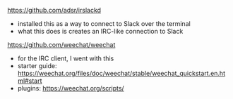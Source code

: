 https://github.com/adsr/irslackd
- installed this as a way to connect to Slack over the terminal
- what this does is creates an IRC-like connection to Slack

https://github.com/weechat/weechat
- for the IRC client, I went with this
- starter guide: https://weechat.org/files/doc/weechat/stable/weechat_quickstart.en.html#start
- plugins: https://weechat.org/scripts/
